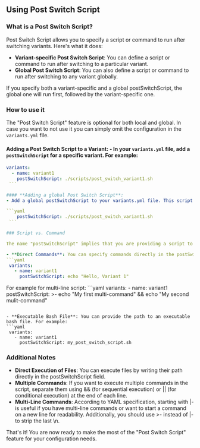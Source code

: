 ## Using Post Switch Script 

### What is a Post Switch Script?

Post Switch Script allows you to specify a script or command to run after switching variants. Here's what it does:

- **Variant-specific Post Switch Script**: You can define a script or command to run after switching to a particular variant.
- **Global Post Switch Script**: You can also define a script or command to run after switching to any variant globally.

If you specify both a variant-specific and a global postSwitchScript, the global one will run first, followed by the variant-specific one.

### How to use it

The "Post Switch Script" feature is optional for both local and global. In case you want to not use it you can simply omit the configuration in the `variants.yml` file.

#### **Adding a Post Switch Script to a Variant**:   - In your `variants.yml` file, add a `postSwitchScript` for a specific variant. For example:

   ```yaml
   variants:
     - name: variant1
       postSwitchScript: ./scripts/post_switch_variant1.sh
    ```

#### **Adding a global Post Switch Script**:
   - Add a global postSwitchScript to your variants.yml file. This script will run after switching to any variant. For example:

   ```yaml
       postSwitchScript: ./scripts/post_switch_variant1.sh
    ```

### Script vs. Command

The name "postSwitchScript" implies that you are providing a script to be run. However, in practice, you can also provide direct commands or the path to an executable bash file.

- **Direct Commands**: You can specify commands directly in the postSwitchScript field. For example for single-line script:
   ```yaml
    variants:
      - name: variant1
        postSwitchScript: echo "Hello, Variant 1"
   ```
   For example for multi-line script:
      ```yaml
    variants:
      - name: variant1
        postSwitchScript: >-
            echo "My first multi-command" && 
            echo "My second mulit-command"
   ```

- **Executable Bash File**: You can provide the path to an executable bash file. For example:
   ```yaml
    variants:
      - name: variant1
        postSwitchScript: my_post_switch_script.sh
   ```

### Additional Notes

- **Direct Execution of Files**: You can execute files by writing their path directly in the postSwitchScript field.
- **Multiple Commands**: If you want to execute multiple commands in the script, separate them using && (for sequential execution) or || (for conditional execution) at the end of each line.
- **Multi-Line Commands**: According to YAML specification, starting with |- is useful if you have multi-line commands or want to start a command on a new line for readability. Additionally, you should use >- instead of |- to strip the last \n.

That's it! You are now ready to make the most of the "Post Switch Script" feature for your configuration needs.
